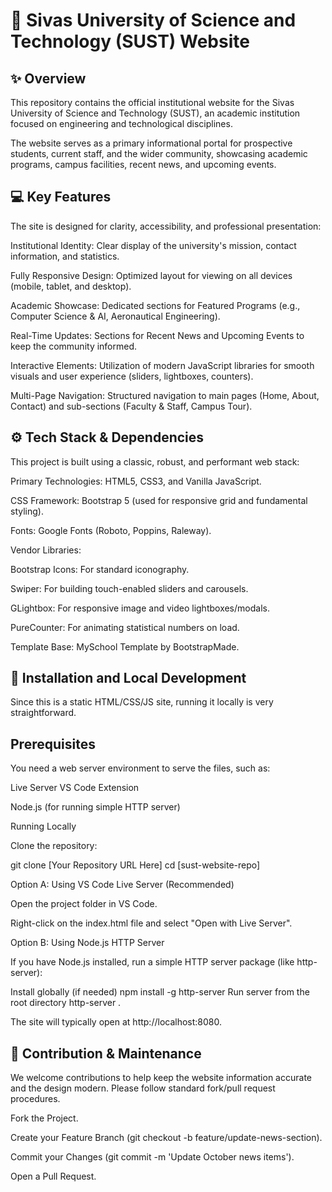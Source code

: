 # 🌟 Sivas University of Science and Technology (SUST) Website

## ✨ Overview

This repository contains the official institutional website for the Sivas University of Science and Technology (SUST), an academic institution focused on engineering and technological disciplines.

The website serves as a primary informational portal for prospective students, current staff, and the wider community, showcasing academic programs, campus facilities, recent news, and upcoming events.

## 💻 Key Features

The site is designed for clarity, accessibility, and professional presentation:

Institutional Identity: Clear display of the university's mission, contact information, and statistics.

Fully Responsive Design: Optimized layout for viewing on all devices (mobile, tablet, and desktop).

Academic Showcase: Dedicated sections for Featured Programs (e.g., Computer Science & AI, Aeronautical Engineering).

Real-Time Updates: Sections for Recent News and Upcoming Events to keep the community informed.

Interactive Elements: Utilization of modern JavaScript libraries for smooth visuals and user experience (sliders, lightboxes, counters).

Multi-Page Navigation: Structured navigation to main pages (Home, About, Contact) and sub-sections (Faculty & Staff, Campus Tour).

## ⚙️ Tech Stack & Dependencies

This project is built using a classic, robust, and performant web stack:

Primary Technologies: HTML5, CSS3, and Vanilla JavaScript.

CSS Framework: Bootstrap 5 (used for responsive grid and fundamental styling).

Fonts: Google Fonts (Roboto, Poppins, Raleway).

Vendor Libraries:

Bootstrap Icons: For standard iconography.

Swiper: For building touch-enabled sliders and carousels.

GLightbox: For responsive image and video lightboxes/modals.

PureCounter: For animating statistical numbers on load.

Template Base: MySchool Template by BootstrapMade.

## 🚀 Installation and Local Development

Since this is a static HTML/CSS/JS site, running it locally is very straightforward.

## Prerequisites

You need a web server environment to serve the files, such as:

Live Server VS Code Extension

Node.js (for running simple HTTP server)

Running Locally

Clone the repository:

git clone [Your Repository URL Here]
cd [sust-website-repo]


Option A: Using VS Code Live Server (Recommended)

Open the project folder in VS Code.

Right-click on the index.html file and select "Open with Live Server".

Option B: Using Node.js HTTP Server

If you have Node.js installed, run a simple HTTP server package (like http-server):

Install globally (if needed)
npm install -g http-server
Run server from the root directory
http-server .


The site will typically open at http://localhost:8080.

## 🤝 Contribution & Maintenance

We welcome contributions to help keep the website information accurate and the design modern. Please follow standard fork/pull request procedures.

Fork the Project.

Create your Feature Branch (git checkout -b feature/update-news-section).

Commit your Changes (git commit -m 'Update October news items').

Open a Pull Request.